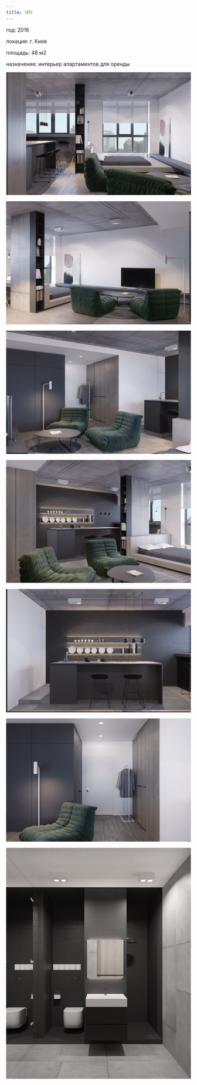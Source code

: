 ```yaml
---
title: SMS
---
```


<div class="project-description">
<p>год: 2016</p>
<p>локация: г. Киев</p>
<p>площадь: 48 м2</p>
<p>назначение: интерьер апартаментов для оренды</p>
</div>

<div class="clearfix"></div>
<div id="project-images" class="owl-carousel owl-theme" markdown="1">

![](SMS_01.jpg)

![](SMS_02.jpg)

![](SMS_03.jpg)

![](SMS_04.jpg)

![](SMS_05.jpg)

![](SMS_06.jpg)

![](SMS_07.jpg)

</div>